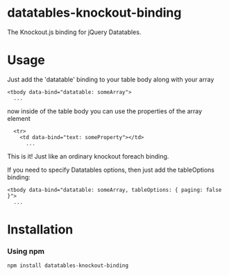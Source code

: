 datatables-knockout-binding
==================

The Knockout.js binding for jQuery Datatables.

# Usage
Just add the 'datatable' binding to your table body along with your array 

	<tbody data-bind="datatable: someArray">  
      ...  
  
now inside of the table body you can use the properties of the array element

      <tr>  
        <td data-bind="text: someProperty"></td>  
          ...
  
This is it! Just like an ordinary knockout foreach binding.

If you need to specify Datatables options, then just add the tableOptions binding:

	<tbody data-bind="datatable: someArray, tableOptions: { paging: false }">
      ...

# Installation
### Using npm

	npm install datatables-knockout-binding
